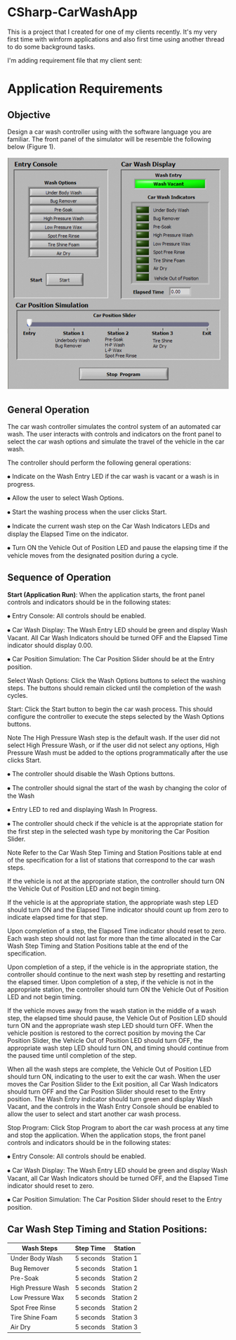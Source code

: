 # CSharp-CarWashApp

This is a project that I created for one of my clients recently. It's my very first time with winform applications and also first time using another thread to do some background tasks. 

I'm adding requirement file that my client sent:



# Application Requirements


## Objective

Design a car wash controller using with the software language you are familiar.  The front panel of the simulator will be resemble the following below (Figure 1). 

![](Figure_1.png)


## General Operation

The car wash controller simulates the control system of an automated car wash. The user
interacts with controls and indicators on the front panel to select the car wash options and
simulate the travel of the vehicle in the car wash.

The controller should perform the following general operations:

⦁	Indicate on the Wash Entry LED if the car wash is vacant or a wash is in progress.

⦁	Allow the user to select Wash Options.

⦁	Start the washing process when the user clicks Start.

⦁	Indicate the current wash step on the Car Wash Indicators LEDs and display the Elapsed Time on the indicator.

⦁	Turn ON the Vehicle Out of Position LED and pause the elapsing time if the vehicle
moves from the designated position during a cycle.


## Sequence of Operation
**Start (Application Run)**: When the application starts, the front panel controls and
indicators should be in the following states:

⦁	Entry Console: All controls should be enabled.

⦁	Car Wash Display: The Wash Entry LED should be green and display Wash
Vacant. All Car Wash Indicators should be turned OFF and the Elapsed
Time indicator should display 0.00.

⦁	Car Position Simulation: The Car Position Slider should be at the Entry
position.

Select Wash Options: Click the Wash Options buttons to select the washing steps. The
buttons should remain clicked until the completion of the wash cycles.

Start: Click the Start button to begin the car wash process. This should configure the
controller to execute the steps selected by the Wash Options buttons.

Note The High Pressure Wash step is the default wash. If the user did not select High
Pressure Wash, or if the user did not select any options, High Pressure Wash must be
added to the options programmatically after the use clicks Start.

⦁	The controller should disable the Wash Options buttons.

⦁	The controller should signal the start of the wash by changing the color of the Wash

⦁	Entry LED to red and displaying Wash In Progress.

⦁	The controller should check if the vehicle is at the appropriate station for the first step in the selected wash type by monitoring the Car Position Slider.

Note Refer to the Car Wash Step Timing and Station Positions table at end of the
specification for a list of stations that correspond to the car wash steps.

If the vehicle is not at the appropriate station, the controller should turn ON the Vehicle
Out of Position LED and not begin timing.

If the vehicle is at the appropriate station, the appropriate wash step LED should turn ON
and the Elapsed Time indicator should count up from zero to indicate elapsed time for
that step.

Upon completion of a step, the Elapsed Time indicator should reset to zero.
Each wash step should not last for more than the time allocated in the Car Wash Step
Timing and Station Positions table at the end of the specification.

Upon completion of a step, if the vehicle is in the appropriate station, the controller
should continue to the next wash step by resetting and restarting the elapsed timer.
Upon completion of a step, if the vehicle is not in the appropriate station, the controller
should turn ON the Vehicle Out of Position LED and not begin timing.

If the vehicle moves away from the wash station in the middle of a wash step, the elapsed
time should pause, the Vehicle Out of Position LED should turn ON and the appropriate
wash step LED should turn OFF. When the vehicle position is restored to the correct
position by moving the Car Position Slider, the Vehicle Out of Position LED should
turn OFF, the appropriate wash step LED should turn ON, and timing should continue
from the paused time until completion of the step.

When all the wash steps are complete, the Vehicle Out of Position LED should turn ON,
indicating to the user to exit the car wash. When the user moves the Car Position Slider
to the Exit position, all Car Wash Indicators should turn OFF and the Car Position
Slider should reset to the Entry position. The Wash Entry indicator should turn green
and display Wash Vacant, and the controls in the Wash Entry Console should be
enabled to allow the user to select and start another car wash process.

Stop Program: Click Stop Program to abort the car wash process at any time and stop
the application. When the application stops, the front panel controls and indicators should
be in the following states:

⦁	Entry Console: All controls should be enabled.

⦁	Car Wash Display: The Wash Entry LED should be green and display Wash Vacant,
all Car Wash Indicators should be turned OFF, and the Elapsed Time indicator should
reset to zero.

⦁	Car Position Simulation: The Car Position Slider should reset to the Entry position.

## Car Wash Step Timing and Station Positions:

| Wash Steps         | Step Time | Station   |
|--------------------|-----------|-----------|
| Under Body Wash    | 5 seconds | Station 1 |
| Bug Remover        | 5 seconds | Station 1 |
| Pre-Soak           | 5 seconds | Station 2 |
| High Pressure Wash | 5 seconds | Station 2 |
| Low Pressure Wax   | 5 seconds | Station 2 |
| Spot Free Rinse    | 5 seconds | Station 2 |
| Tire Shine Foam    | 5 seconds | Station 3 |
| Air Dry            | 5 seconds | Station 3 |

